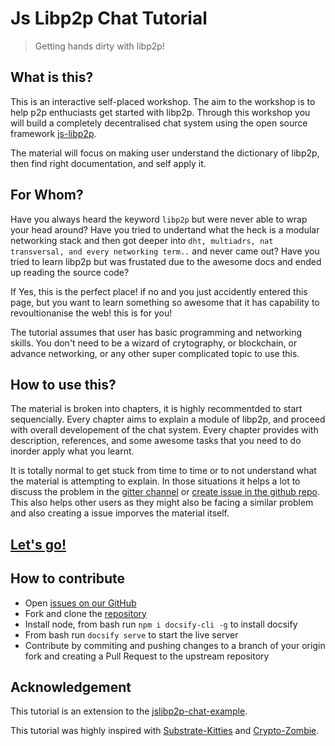 Js Libp2p Chat Tutorial
=======================
> Getting hands dirty with libp2p!

## What is this?
This is an interactive self-placed workshop. The aim to the workshop is to help p2p enthuciasts get started with libp2p. Through this workshop you will build a completely decentralised chat system using the open source framework [js-libp2p](https://github.com/libp2p/js-libp2p/).  

The material will focus on making user understand the dictionary of libp2p, then find right documentation, and self apply it. 

## For Whom?
Have you always heard the keyword `libp2p` but were never able to wrap your head around? Have you tried to undertand what the heck is a modular networking stack and then got deeper into `dht, multiadrs, nat transversal, and every networking term..` and never came out? Have you tried to learn libp2p but was frustated due to the awesome docs and ended up reading the source code?

If Yes, this is the perfect place! if no and you just accidently entered this page, but you want to learn something so awesome that it has capability to revoultionanise the web! this is for you!

The tutorial assumes that user has basic programming and networking skills. You don't need to be a wizard of crytography, or blockchain, or advance networking, or any other super complicated topic to use this.

## How to use this?
The material is broken into chapters, it is highly recommentded to start sequencially. Every chapter aims to explain a module of libp2p, and proceed with overall developement of the chat system. Every chapter provides with description, references, and some awesome tasks that you need to do inorder apply what you learnt. 

It is totally normal to get stuck from time to time or to not understand what the material is attempting to explain. In those situations it helps a lot to discuss the problem in the [gitter channel](https://gitter.im/libp2p-enthusiasts/community) or [create issue in the github repo](https://github.com/shresthagrawal/jslibp2p-chat-tutorial/issues). This also helps other users as they might also be facing a similar problem and also creating a issue imporves the material itself. 

## [Let's go!](/0/introduction.md)

## How to contribute
* Open [issues on our GitHub](https://github.com/shresthagrawal/jslibp2p-chat-tutorial/issues)
* Fork and clone the [repository](https://github.com/shresthagrawal/jslibp2p-chat-tutorial)
* Install node, from bash run `npm i docsify-cli -g` to install docsify
* From bash run `docsify serve` to start the live server
* Contribute by commiting and pushing changes to a branch of your origin fork and creating a Pull Request to the upstream repository

## Acknowledgement

This tutorial is an extension to the [jslibp2p-chat-example](https://github.com/libp2p/js-libp2p-examples/tree/master/chat/nodejs).  

This tutorial was highly inspired with [Substrate-Kitties](https://github.com/substrate-developer-hub/substrate-collectables-workshop) and [Crypto-Zombie](https://cryptozombies.io/). 



